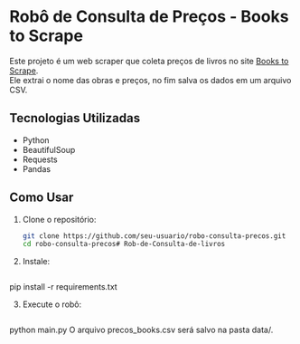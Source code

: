 # Robô de Consulta de Preços - Books to Scrape

Este projeto é um web scraper que coleta preços de livros no site [Books to Scrape](http://books.toscrape.com/).  
Ele extrai o nome das obras e preços, no fim salva os dados em um arquivo CSV.

##  Tecnologias Utilizadas
- Python
- BeautifulSoup
- Requests
- Pandas

##  Como Usar
1. Clone o repositório:
   ```sh
   git clone https://github.com/seu-usuario/robo-consulta-precos.git
   cd robo-consulta-precos# Rob-de-Consulta-de-livros
   
2. Instale:
   ```sh
pip install -r requirements.txt

3. Execute o robô:
   ```sh
python main.py
O arquivo precos_books.csv será salvo na pasta data/.
